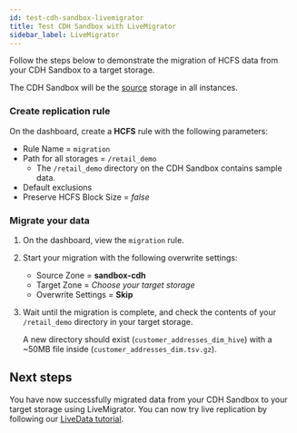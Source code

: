 ```yaml
---
id: test-cdh-sandbox-livemigrator
title: Test CDH Sandbox with LiveMigrator
sidebar_label: LiveMigrator
---
```


Follow the steps below to demonstrate the migration of HCFS data from your CDH Sandbox to a target storage.

The CDH Sandbox will be the [source](../../help/glossary/s.md#source) storage in all instances.

### Create replication rule

On the dashboard, create a **HCFS** rule with the following parameters:

* Rule Name = `migration`
* Path for all storages = `/retail_demo`
  * The `/retail_demo` directory on the CDH Sandbox contains sample data.
* Default exclusions
* Preserve HCFS Block Size = *false*

### Migrate your data

1. On the dashboard, view the `migration` rule.

1. Start your migration with the following overwrite settings:

   * Source Zone = **sandbox-cdh**
   * Target Zone = _Choose your target storage_
   * Overwrite Settings = **Skip**

1. Wait until the migration is complete, and check the contents of your `/retail_demo` directory in your target storage.

   A new directory should exist (`customer_addresses_dim_hive`) with a ~50MB file inside (`customer_addresses_dim.tsv.gz`).

## Next steps

You have now successfully migrated data from your CDH Sandbox to your target storage using LiveMigrator. You can now try live replication by following our [LiveData tutorial](./test-cdh-sandbox-livedata.md).
